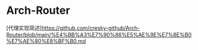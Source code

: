 # Arch-Router

[代理实现简述]https://github.com/cresky-github/Arch-Router/blob/main/%E4%BB%A3%E7%90%86%E5%AE%9E%E7%8E%B0%E7%AE%80%E8%BF%B0.md
